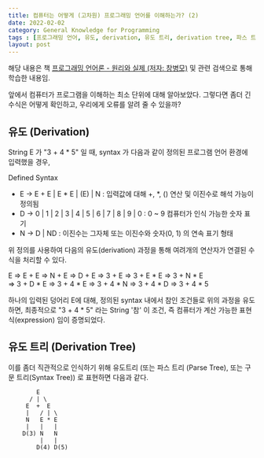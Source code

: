 ```yaml
---
title: 컴퓨터는 어떻게 (고차원) 프로그래밍 언어를 이해하는가? (2)
date: 2022-02-02
category: General Knowledge for Programming
tags : [프로그래밍 언어, 유도, derivation, 유도 트리, derivation tree, 파스 트리, parse tree, 구문 트리, syntax tree]
layout: post
---
```


해당 내용은 책 [프로그래밍 언어론 - 원리와 실제 (저자: 창병모)](http://www.kyobobook.co.kr/product/detailViewKor.laf?mallGb=KOR&ejkGb=KOR&barcode=9791185578729) 및 관련 검색으로 통해 학습한 내용임.

앞에서 컴퓨터가 프로그램을 이해하는 최소 단위에 대해 알아보았다. 그렇다면 좀더 긴 수식은 어떻게 확인하고, 우리에게 오류를 알려 줄 수 있을까?

유도 (Derivation)
-------------

String E 가 "3 + 4 * 5" 일 때, syntax 가 다음과 같이 정의된 프로그램 언어 환경에 입력했을 경우,

 Defined Syntax
*  E -> E + E \| E * E \| (E) \| N                 : 입력값에 대해 +, *, () 연산 및 이진수로 해석 가능이 정의됨
*  D -> 0  \| 1 \| 2 \| 3 \| 4 \| 5 \| 6 \| 7 \| 8 \| 9 \| 0  : 0 ~ 9 컴퓨터가 인식 가능한 숫자 표기
*  N -> D \| ND                                : 이진수는 그자체 또는 이진수와 숫자(0, 1) 의 연속 표기 형태

위 정의를 사용하여 다음의 유도(derivation) 과정을 통해 여려개의 연산자가 연결된 수식을 처리할 수 있다.

 E => E + E => N + E => D + E => 3 + E => 3 + E * E => 3 + N * E  
 => 3 + D * E => 3 + 4 * E => 3 + 4 * N => 3 + 4 * D => 3 + 4 * 5 

하나의 입력된 덩어리 E에 대해, 정의된 syntax 내에서 참인 조건들로 위의 과정을 유도하면, 최종적으로 "3 + 4 * 5" 라는 String '참' 이 조건, 즉 컴퓨터가 계산 가능한 표현식(expression) 임이 증명되었다.


유도 트리 (Derivation Tree)
-------------
이를 좀더 직관적으로 인식하기 위해 유도트리 (또는 파스 트리 (Parse Tree), 또는 구문 트리(Syntax Tree)) 로 표현하면 다음과 같다.

            E
          / | \   
         E  +  E
         |   / | \
         N   E * E
         |   |   |
        D(3) N   N
             |   |
            D(4) D(5)
